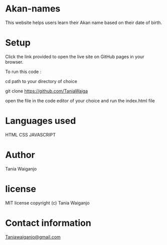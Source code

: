 # Akan-names

This website helps users learn their Akan name based on their date of birth.

# Setup

Click the link provided to open the live site on GitHub pages in your browser.


To run this code :

cd path to your directory of choice

git clone https://github.com/TaniaWaiga

open the file in the code editor of your choice and run the index.html file

# Languages used

HTML
CSS
JAVASCRIPT

# Author

Tania Waiganjo

# license 

MIT license copyright (c) Tania Waiganjo

# Contact information
Taniawaiganjo@gmail.com
